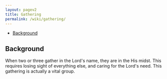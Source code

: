 ```yaml
---
layout: pagev2
title: Gathering
permalink: /wiki/gathering/
---
```

- [Background](#background)

## Background

When two or three gather in the Lord's name, they are in the His midst. This requires losing sight of everything else, and caring for the Lord's need. This gathering is actually a vital group.